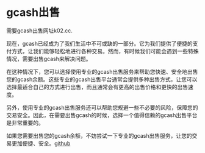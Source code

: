 # gcash出售

需要gcash出售网址k02.cc.

现在，gcash已经成为了我们生活中不可或缺的一部分。它为我们提供了便捷的支付方式，让我们能够轻松地进行各种交易。然而，有时候我们可能会遇到一些特殊情况，需要出售gcash来解决问题。

在这种情况下，您可以选择使用专业的gcash出售服务来帮助您快速、安全地出售您的gcash余额。这些专业的gcash出售平台通常会提供多种出售方式，让您可以选择最适合自己的方式进行出售，而且通常会有更高的出售价格和更快的出售速度。

另外，使用专业的gcash出售服务还可以帮助您规避一些不必要的风险，保障您的交易安全。因此，在需要出售gcash的时候，选择一个值得信赖的gcash出售平台是非常重要的。

如果您需要出售您的gcash余额，不妨尝试一下专业的gcash出售服务，让您的交易更加便捷、安全。[github](https://github.com)